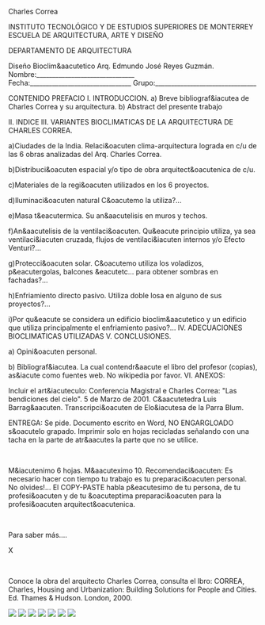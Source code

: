 

Charles Correa





 
INSTITUTO TECNOLÓGICO Y DE ESTUDIOS SUPERIORES DE MONTERREY 
ESCUELA DE ARQUITECTURA, ARTE Y DISEÑO 

DEPARTAMENTO DE ARQUITECTURA

Diseño Bioclim&aacutetico
Arq. Edmundo José Reyes Guzmán.
Nombre:_______________________________ 
Fecha:________________________________ 
Grupo:________________________________ 


 
CONTENIDO 
PREFACIO 
I. INTRODUCCION.
a) Breve bibliograf&iacutea de Charles Correa y su arquitectura.
b) Abstract del presente trabajo 

II. INDICE
III. VARIANTES BIOCLIMATICAS DE LA ARQUITECTURA DE CHARLES CORREA.

a)Ciudades de la India. Relaci&oacuten clima-arquitectura lograda en c/u de las 6 obras analizadas del Arq. Charles Correa.

b)Distribuci&oacuten espacial y/o tipo de obra arquitect&oacutenica de c/u.

c)Materiales de la regi&oacuten utilizados en los 6 proyectos.

d)Iluminaci&oacuten natural C&oacutemo la utiliza?...

e)Masa t&eacutermica. Su an&aacutelisis en muros y techos. 

f)An&aacutelisis de la ventilaci&oacuten. Qu&eacute principio utiliza, ya sea ventilaci&iacuten cruzada, flujos de ventilaci&iacuten internos y/o Efecto Venturi?... 

g)Protecci&oacuten solar. C&oacutemo utiliza los voladizos, p&eacutergolas, balcones &eacutetc… para obtener sombras en fachadas?... 

h)Enfriamiento directo pasivo. Utiliza doble losa en alguno de sus proyectos?...

i)Por qu&eacute se considera un edificio bioclim&aacutetico y un edificio que utiliza principalmente el enfriamiento pasivo?...
IV. ADECUACIONES BIOCLIMATICAS UTILIZADAS 
V. CONCLUSIONES.

a) Opini&oacuten personal.

b) Bibliograf&iacutea. La cual contendr&aacute el libro del profesor (copias), as&iacute como fuentes web. No wikipedia por favor. 
VI. ANEXOS: 
 
 Incluir el art&iacuteculo: Conferencia Magistral e Charles Correa: "Las bendiciones del cielo". 5 de Marzo de 2001. C&aacutetedra Luis Barrag&aacuten. Transcripci&oacuten de Elo&iacutesa de la Parra Blum.

ENTREGA: Se pide. Documento escrito en Word, NO ENGARGLOADO s&oacutelo grapado. 
 Imprimir solo en hojas recicladas señalando con una tacha en la parte de atr&aacutes la parte que no se utilice.




 


























 

M&iacutenimo 6 hojas. M&aacuteximo 10. 
Recomendaci&oacuten: Es necesario hacer con tiempo tu trabajo es tu preparaci&oacuten personal. 
No olvides!... El COPY-PASTE habla p&eacutesimo de tu persona, de tu profesi&oacuten y de tu &oacuteptima preparaci&oacuten para la profesi&oacuten arquitect&oacutenica. 


 

 














Para saber más....




X




 

 
Conoce la obra del arquitecto Charles Correa, consulta el lbro: 
CORREA, Charles, Housing and Urbanization: Building Solutions for People and Cities. Ed. Thames & Hudson. London, 2000. 








![](./content/4/M4.39/Charles_Correa.bmp)
![](./content/4/M4.39/charles.1.jpg)
![](./content/4/M4.39/charles.2.jpg)
![](./content/4/M4.39/Charles.3.jpg)
![](./content/4/M4.39/Charles.5.jpg)
![](./content/4/M4.39/sugerencias.gif)
![](./content/4/M4.39/Charles.4.jpg)
